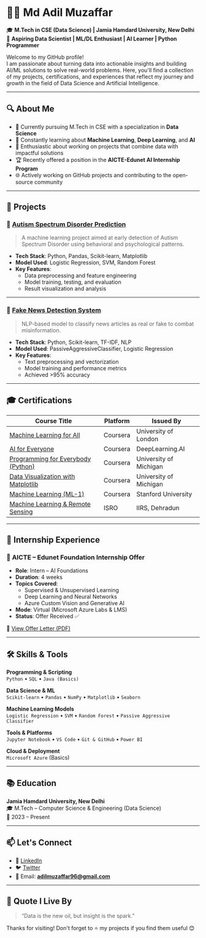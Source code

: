 # 👨‍💻 Md Adil Muzaffar

🎓 **M.Tech in CSE (Data Science) | Jamia Hamdard University, New Delhi**  
📌 **Aspiring Data Scientist | ML/DL Enthusiast | AI Learner | Python Programmer**

Welcome to my GitHub profile!  
I am passionate about turning data into actionable insights and building AI/ML solutions to solve real-world problems. Here, you'll find a collection of my projects, certifications, and experiences that reflect my journey and growth in the field of Data Science and Artificial Intelligence.

---

## 🔍 About Me

- 🔭 Currently pursuing M.Tech in CSE with a specialization in **Data Science**
- 🌱 Constantly learning about **Machine Learning**, **Deep Learning**, and **AI**
- 🧠 Enthusiastic about working on projects that combine data with impactful solutions
- 🏆 Recently offered a position in the **AICTE-Edunet AI Internship Program**
- 🌐 Actively working on GitHub projects and contributing to the open-source community

---

## 🧠 Projects

### 🔹 [Autism Spectrum Disorder Prediction](https://github.com/mdadilmuzaffar24/Autism_Predicition_ML_project)
> A machine learning project aimed at early detection of Autism Spectrum Disorder using behavioral and psychological patterns.

- **Tech Stack**: Python, Pandas, Scikit-learn, Matplotlib
- **Model Used**: Logistic Regression, SVM, Random Forest
- **Key Features**:
  - Data preprocessing and feature engineering
  - Model training, testing, and evaluation
  - Result visualization and analysis

---

### 🔹 [Fake News Detection System](https://github.com/mdadilmuzaffar24/Fake_News_Prediction)
> NLP-based model to classify news articles as real or fake to combat misinformation.

- **Tech Stack**: Python, Scikit-learn, TF-IDF, NLP
- **Model Used**: PassiveAggressiveClassifier, Logistic Regression
- **Key Features**:
  - Text preprocessing and vectorization
  - Model training and performance metrics
  - Achieved >95% accuracy

---

## 🎓 Certifications

| Course Title | Platform | Issued By |
|--------------|----------|------------|
| [Machine Learning for All](https://coursera.org/verify/WKHaHtSnTxSJpb6yZqTzwW) | Coursera | University of London |
| [AI for Everyone](https://coursera.org/verify/P2XtYAUZY4F9TafwXWoEyo) | Coursera | DeepLearning.AI |
| [Programming for Everybody (Python)](https://coursera.org/verify/Lr2PMRKN8YXHtSaf1z5jSx) | Coursera | University of Michigan |
| [Data Visualization with Matplotlib](https://coursera.org/verify/8q8UmxWs1uzxFSRHJXyqxo) | Coursera | University of Michigan |
| [Machine Learning (ML-1)](https://coursera.org/verify/4e635HiuLagSn4PdjJy9VG) | Coursera | Stanford University |
| [Machine Learning & Remote Sensing](https://drive.google.com/file/d/2JkXkyGJmiQe5BrqkWgioQ) | ISRO | IIRS, Dehradun |

---

## 💼 Internship Experience

### 📜 **AICTE – Edunet Foundation Internship Offer**
- **Role**: Intern – AI Foundations
- **Duration**: 4 weeks
- **Topics Covered**:
  - Supervised & Unsupervised Learning
  - Deep Learning and Neural Networks
  - Azure Custom Vision and Generative AI
- **Mode**: Virtual (Microsoft Azure Labs & LMS)
- **Status**: Offer Received ✅

📄 [View Offer Letter (PDF)](https://github.com/mdadilmuzaffar24/mdadilmuzaffar24/blob/main/assets/offer_letter.pdf)

---

## 🛠️ Skills & Tools

**Programming & Scripting**  
`Python` • `SQL` • `Java (Basics)`

**Data Science & ML**  
`Scikit-learn` • `Pandas` • `NumPy` • `Matplotlib` • `Seaborn`

**Machine Learning Models**  
`Logistic Regression` • `SVM` • `Random Forest` • `Passive Aggressive Classifier`

**Tools & Platforms**  
`Jupyter Notebook` • `VS Code` • `Git & GitHub` • `Power BI`

**Cloud & Deployment**  
`Microsoft Azure` (Basics)

---

## 📚 Education

**Jamia Hamdard University, New Delhi**  
🎓 M.Tech – Computer Science & Engineering (Data Science)  
📅 2023 – Present

---

## 📫 Let's Connect

- 🔗 [LinkedIn](https://www.linkedin.com/in/mdadilmuzaffar24)
- 🐦 [Twitter](https://twitter.com/mdadilmuzaffar)
- 📧 Email: **adilmuzaffar96@gmail.com**

---

## 📌 Quote I Live By

> “Data is the new oil, but insight is the spark.”

Thanks for visiting! Don't forget to ⭐️ my projects if you find them useful 😊


